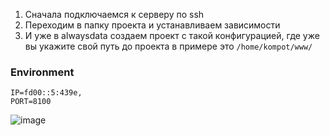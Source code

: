 1. Сначала подключаемся к серверу по ssh
2. Переходим в папку проекта и устанавливаем зависимости
3. И уже в alwaysdata создаем проект с такой конфигурацией, где уже вы укажите свой путь до проекта в примере это `/home/kompot/www/`
### Environment
```
IP=fd00::5:439e,
PORT=8100
```
![image](https://github.com/kotorkovsciy/alwaysdata-fastapi/assets/98780866/975e6c77-bee1-4353-88a0-7840c0c48bd4)
